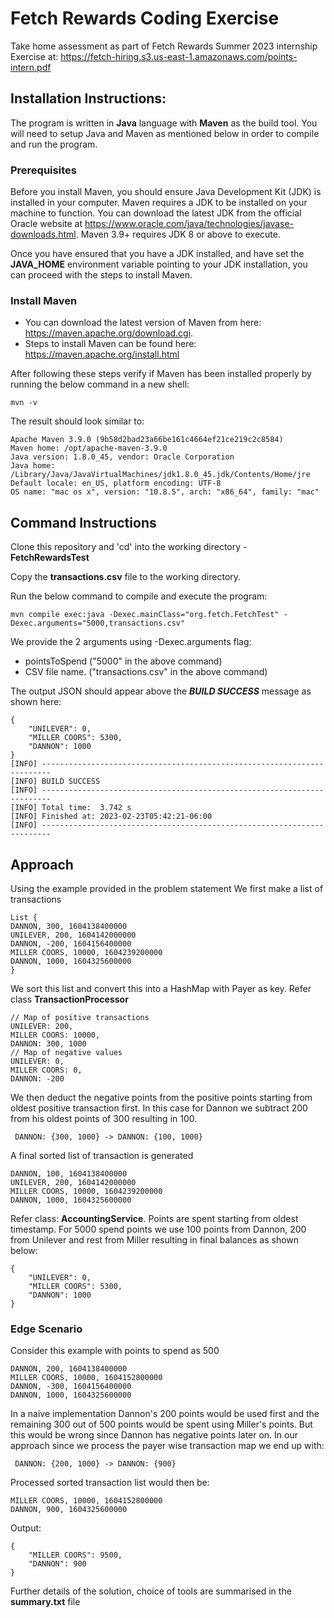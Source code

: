 # Fetch Rewards Coding Exercise
Take home assessment as part of Fetch Rewards Summer 2023 internship
Exercise at: https://fetch-hiring.s3.us-east-1.amazonaws.com/points-intern.pdf

## Installation Instructions:
The program is written in **Java** language with **Maven** as the build tool. You will need to setup Java and Maven as mentioned below in order to compile and run the program. 
### Prerequisites
Before you install Maven, you should ensure Java Development Kit (JDK) is installed in your computer. Maven requires a JDK to be installed on your machine to function. You can download the latest JDK from the official Oracle website at https://www.oracle.com/java/technologies/javase-downloads.html. Maven 3.9+ requires JDK 8 or above to execute.

Once you have ensured that you have a JDK installed, and have set the **JAVA_HOME** environment variable pointing to your JDK installation, you can proceed with the steps to install Maven.

### Install Maven
- You can download the latest version of Maven from here: https://maven.apache.org/download.cgi.
- Steps to install Maven can be found here: https://maven.apache.org/install.html

After following these steps verify if Maven has been installed properly by running the below command in a new shell:
```
mvn -v
```
The result should look similar to:
```
Apache Maven 3.9.0 (9b58d2bad23a66be161c4664ef21ce219c2c8584)
Maven home: /opt/apache-maven-3.9.0
Java version: 1.8.0_45, vendor: Oracle Corporation
Java home: /Library/Java/JavaVirtualMachines/jdk1.8.0_45.jdk/Contents/Home/jre
Default locale: en_US, platform encoding: UTF-8
OS name: "mac os x", version: "10.8.5", arch: "x86_64", family: "mac"
```

## Command Instructions
Clone this repository and 'cd' into the working directory - **FetchRewardsTest**

Copy the **transactions.csv** file to the working directory.

Run the below command to compile and execute the program:
```
mvn compile exec:java -Dexec.mainClass="org.fetch.FetchTest" -Dexec.arguments="5000,transactions.csv"
```
We provide the 2 arguments using -Dexec.arguments flag:
- pointsToSpend ("5000" in the above command)
- CSV file name. ("transactions.csv" in the above command)

The output JSON should appear above the ***BUILD SUCCESS*** message as shown here:
```
{
    "UNILEVER": 0,
    "MILLER COORS": 5300,
    "DANNON": 1000
}
[INFO] ------------------------------------------------------------------------
[INFO] BUILD SUCCESS
[INFO] ------------------------------------------------------------------------
[INFO] Total time:  3.742 s
[INFO] Finished at: 2023-02-23T05:42:21-06:00
[INFO] ------------------------------------------------------------------------
```

## Approach
Using the example provided in the problem statement 
We first make a list of transactions
```
List {
DANNON, 300, 1604138400000
UNILEVER, 200, 1604142000000
DANNON, -200, 1604156400000
MILLER COORS, 10000, 1604239200000
DANNON, 1000, 1604325600000
}
```
We sort this list and convert this into a HashMap with Payer as key. Refer class **TransactionProcessor**
```
// Map of positive transactions
UNILEVER: 200, 
MILLER COORS: 10000, 
DANNON: 300, 1000
// Map of negative values
UNILEVER: 0, 
MILLER COORS: 0, 
DANNON: -200
```
We then deduct the negative points from the positive points starting from oldest positive transaction first. In this case for Dannon we subtract 200 from his oldest points of 300 resulting in 100.
```
 DANNON: {300, 1000} -> DANNON: {100, 1000}
```
A final sorted list of transaction is generated
```
DANNON, 100, 1604138400000
UNILEVER, 200, 1604142000000
MILLER COORS, 10000, 1604239200000
DANNON, 1000, 1604325600000
```
Refer class: **AccountingService**.
Points are spent starting from oldest timestamp. For 5000 spend points we use 100 points from Dannon, 200 from Unilever and rest from Miller resulting in final balances as shown below:
```
{
    "UNILEVER": 0,
    "MILLER COORS": 5300,
    "DANNON": 1000
}
```

### Edge Scenario
Consider this example with points to spend as 500
```agsl
DANNON, 200, 1604138400000
MILLER COORS, 10000, 1604152800000
DANNON, -300, 1604156400000
DANNON, 1000, 1604325600000
```
In a naive implementation Dannon's 200 points would be used first and the remaining 300 out of 500 points would be spent using Miller's points. 
But this would be wrong since Dannon has negative points later on. In our approach since we process the payer wise transaction map we end up with:
```agsl
 DANNON: {200, 1000} -> DANNON: {900}
```
Processed sorted transaction list would then be:
```agsl
MILLER COORS, 10000, 1604152800000
DANNON, 900, 1604325600000
```
Output:
```agsl
{
    "MILLER COORS": 9500,
    "DANNON": 900
}
```

Further details of the solution, choice of tools are summarised in the **summary.txt** file
